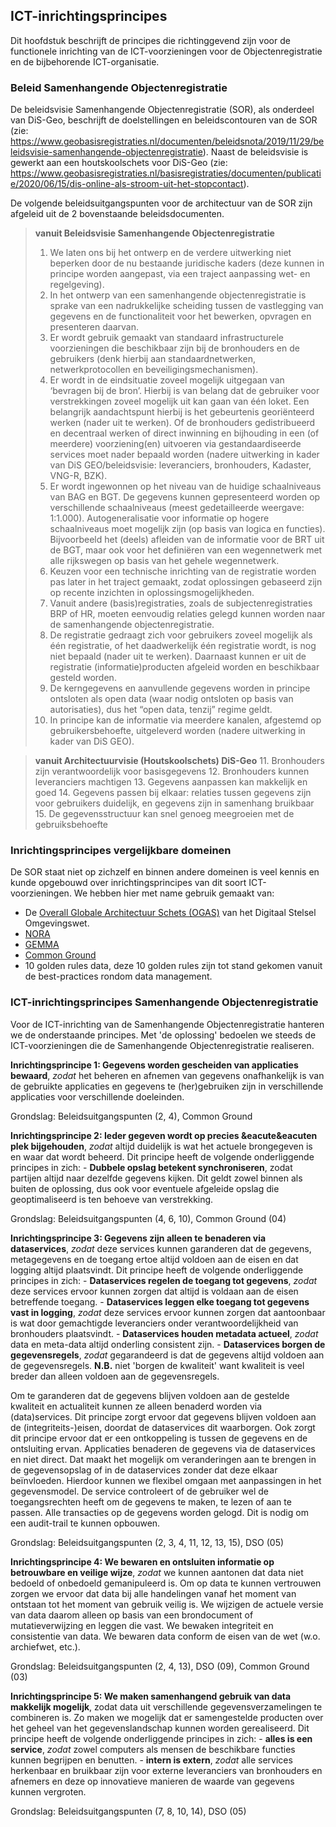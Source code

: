 ## ICT-inrichtingsprincipes

Dit hoofdstuk beschrijft de principes die richtinggevend zijn voor de functionele inrichting van de ICT-voorzieningen voor de Objectenregistratie en de bijbehorende ICT-organisatie. 

### Beleid Samenhangende Objectenregistratie

De beleidsvisie Samenhangende Objectenregistratie (SOR), als onderdeel van DiS-Geo, beschrijft de doelstellingen en beleidscontouren van de SOR (zie: https://www.geobasisregistraties.nl/documenten/beleidsnota/2019/11/29/beleidsvisie-samenhangende-objectenregistratie). Naast de beleidsvisie is gewerkt aan een houtskoolschets voor DiS-Geo (zie: https://www.geobasisregistraties.nl/basisregistraties/documenten/publicatie/2020/06/15/dis-online-als-stroom-uit-het-stopcontact).

De volgende beleidsuitgangspunten voor de architectuur van de SOR zijn afgeleid uit de 2 bovenstaande beleidsdocumenten.

> **vanuit Beleidsvisie Samenhangende Objectenregistratie**
> 1. We laten ons bij het ontwerp en de verdere uitwerking niet beperken door de nu bestaande juridische kaders (deze kunnen in principe worden aangepast, via een traject aanpassing wet- en regelgeving).
> 2. In het ontwerp van een samenhangende objectenregistratie is sprake van een nadrukkelijke scheiding tussen de vastlegging van gegevens en de functionaliteit voor het bewerken, opvragen en presenteren daarvan.
> 3. Er wordt gebruik gemaakt van standaard infrastructurele voorzieningen die beschikbaar zijn bij de bronhouders en de gebruikers (denk hierbij aan standaardnetwerken, netwerkprotocollen en beveiligingsmechanismen).
> 4. Er wordt in de eindsituatie zoveel mogelijk uitgegaan van ‘bevragen bij de bron’. Hierbij is van belang dat de gebruiker voor verstrekkingen zoveel mogelijk uit kan gaan van één loket. Een belangrijk aandachtspunt hierbij is het gebeurtenis georiënteerd werken (nader uit te werken). Of de bronhouders gedistribueerd en decentraal werken of direct inwinning en bijhouding in een (of meerdere) voorziening(en) uitvoeren via gestandaardiseerde services moet nader bepaald worden (nadere uitwerking in kader van DiS GEO/beleidsvisie: leveranciers, bronhouders, Kadaster, VNG-R, BZK).
> 5. Er wordt ingewonnen op het niveau van de huidige schaalniveaus van BAG en BGT. De gegevens kunnen gepresenteerd worden op verschillende schaalniveaus (meest gedetailleerde weergave: 1:1.000). Autogeneralisatie voor informatie op hogere schaalniveaus moet mogelijk zijn (op basis van logica en functies). Bijvoorbeeld het (deels) afleiden van de informatie voor de BRT uit de BGT, maar ook voor het definiëren van een wegennetwerk met alle rijkswegen op basis van het gehele wegennetwerk.
> 6. Keuzen voor een technische inrichting van de registratie worden pas later in het traject gemaakt, zodat oplossingen gebaseerd zijn op recente inzichten in oplossingsmogelijkheden.
> 7. Vanuit andere (basis)registraties, zoals de subjectenregistraties BRP of HR, moeten eenvoudig relaties gelegd kunnen worden naar de samenhangende objectenregistratie.
> 8. De registratie gedraagt zich voor gebruikers zoveel mogelijk als één registratie, of het daadwerkelijk één registratie wordt, is nog niet bepaald (nader uit te werken). Daarnaast kunnen er uit de registratie (informatie)producten afgeleid worden en beschikbaar gesteld worden.
> 9. De kerngegevens en aanvullende gegevens worden in principe ontsloten als open data (waar nodig ontsloten op basis van autorisaties), dus het “open data, tenzij” regime geldt.
> 10. In principe kan de informatie via meerdere kanalen, afgestemd op gebruikersbehoefte, uitgeleverd worden (nadere uitwerking in kader van DiS GEO).

> **vanuit Architectuurvisie (Houtskoolschets) DiS-Geo**
> 11. Bronhouders zijn verantwoordelijk voor basisgegevens
> 12. Bronhouders kunnen leveranciers machtigen
> 13. Gegevens aanpassen kan makkelijk en goed
> 14. Gegevens passen bij elkaar: relaties tussen gegevens zijn voor gebruikers duidelijk, en gegevens zijn in samenhang bruikbaar
> 15. De gegevensstructuur kan snel genoeg meegroeien met de gebruiksbehoefte

### Inrichtingsprincipes vergelijkbare domeinen

De SOR staat niet op zichzelf en binnen andere domeinen is veel kennis en kunde opgebouwd over inrichtingsprincipes van dit soort ICT-voorzieningen. We hebben hier met name gebruik gemaakt van:
- De [Overall Globale Architectuur Schets (OGAS)](https://aandeslagmetdeomgevingswet.nl/publish/library/219/dso_-_gas_-_overall_gas_1.pdf) van het Digitaal Stelsel Omgevingswet.
- [NORA](#basisprincipes-nora)
- [GEMMA](#inrichtingsprincipes-gemma)
- [Common Ground](#inrichtingsprincipes-common-ground)
- 10 golden rules data, deze 10 golden rules zijn tot stand gekomen vanuit de best-practices rondom data management.


### ICT-inrichtingsprincipes Samenhangende Objectenregistratie

Voor de ICT-inrichting van de Samenhangende Objectenregistratie hanteren we de onderstaande principes. Met 'de oplossing' bedoelen we steeds de ICT-voorzieningen die de Samenhangende Objectenregistratie realiseren.

 **Inrichtingsprincipe 1: Gegevens worden gescheiden van applicaties bewaard**, *zodat* het beheren en afnemen van gegevens onafhankelijk is van de gebruikte applicaties en gegevens te (her)gebruiken zijn in verschillende applicaties voor verschillende doeleinden.
 
Grondslag: Beleidsuitgangspunten (2, 4), Common Ground 

**Inrichtingsprincipe 2: Ieder gegeven wordt op precies &eacute&eacuten plek bijgehouden**, *zodat* altijd duidelijk is wat het actuele brongegeven is en waar dat wordt beheerd. Dit principe heeft de volgende onderliggende principes in zich:
     - **Dubbele opslag betekent synchroniseren**, zodat partijen altijd naar dezelfde gegevens kijken. Dit geldt zowel binnen als buiten de oplossing, dus ook voor eventuele afgeleide opslag die geoptimaliseerd is ten behoeve van verstrekking.

Grondslag: Beleidsuitgangspunten (4, 6, 10), Common Ground (04)

**Inrichtingsprincipe 3: Gegevens zijn alleen te benaderen via dataservices**, *zodat* deze services kunnen garanderen dat de gegevens, metagegevens en de toegang ertoe altijd voldoen aan de eisen en dat logging altijd plaatsvindt. Dit principe heeft de volgende onderliggende principes in zich:
    - **Dataservices regelen de toegang tot gegevens**, *zodat* deze services ervoor kunnen zorgen dat altijd is voldaan aan de eisen betreffende toegang.
    - **Dataservices leggen elke toegang tot gegevens vast in logging**, *zodat* deze services ervoor kunnen zorgen dat aantoonbaar is wat door gemachtigde leveranciers onder verantwoordelijkheid van bronhouders plaatsvindt.
    - **Dataservices houden metadata actueel**, *zodat* data en meta-data altijd onderling consistent zijn.
    - **Dataservices borgen de gegevensregels**, *zodat* gegarandeerd is dat de gegevens altijd voldoen aan de gegevensregels. **N.B.** niet 'borgen de kwaliteit' want kwaliteit is veel breder dan alleen voldoen aan de gegevensregels.

Om te garanderen dat de gegevens blijven voldoen aan de gestelde kwaliteit en actualiteit kunnen ze alleen benaderd worden via (data)services. Dit principe zorgt ervoor dat gegevens blijven voldoen aan de (integriteits-)eisen, doordat de dataservices dit waarborgen. Ook zorgt dit principe ervoor dat er een ontkoppeling is tussen de gegevens en de ontsluiting ervan. Applicaties benaderen de gegevens via de dataservices en niet direct. Dat maakt het mogelijk om veranderingen aan te brengen in de gegevensopslag of in de dataservices zonder dat deze elkaar beïnvloeden. Hierdoor kunnen we flexibel omgaan met aanpassingen in het gegevensmodel.
De service controleert of de gebruiker wel de toegangsrechten heeft om de gegevens te maken, te lezen of aan te passen.
Alle transacties op de gegevens worden gelogd. Dit is nodig om een audit-trail te kunnen opbouwen.

Grondslag: Beleidsuitgangspunten (2, 3, 4, 11, 12, 13, 15), DSO (05)
 
**Inrichtingsprincipe 4: We bewaren en ontsluiten informatie op betrouwbare en veilige wijze**, *zodat* we kunnen aantonen dat data niet bedoeld of onbedoeld gemanipuleerd is. Om op data te kunnen vertrouwen zorgen we ervoor dat data bij alle handelingen vanaf het moment van ontstaan tot het moment van gebruik veilig is. We wijzigen de actuele versie van data daarom alleen op basis van een brondocument of mutatieverwijzing en leggen die vast. We bewaken integriteit en consistentie van data. We bewaren data conform de eisen van de wet (w.o. archiefwet, etc.).

Grondslag: Beleidsuitgangspunten (2, 4, 13), DSO (09), Common Ground (03)

**Inrichtingsprincipe 5: We maken samenhangend gebruik van data makkelijk mogelijk**, zodat data uit verschillende gegevensverzamelingen te combineren is. Zo maken we mogelijk dat er samengestelde producten over het geheel van het gegevenslandschap kunnen worden gerealiseerd. Dit principe heeft de volgende onderliggende principes in zich:
    - **alles is een service**, *zodat* zowel computers als mensen de beschikbare functies kunnen begrijpen en benutten.
    - **intern is extern**, *zodat* alle services herkenbaar en bruikbaar zijn voor externe leveranciers van bronhouders en afnemers en deze op innovatieve manieren de waarde van gegevens kunnen vergroten.

Grondslag: Beleidsuitgangspunten (7, 8, 10, 14), DSO (05)




